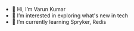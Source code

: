 - 👋 Hi, I’m Varun Kumar
- 👀 I’m interested in exploring what's new in tech
- 🌱 I’m currently learning Spryker, Redis

<!---
varun03-nagarro/varun03-nagarro is a ✨ special ✨ repository because its `README.md` (this file) appears on your GitHub profile.
You can click the Preview link to take a look at your changes.
--->
